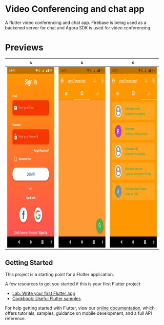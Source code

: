 # Video Conferencing and chat app

A flutter video conferencing and chat app. 
Firebase is being used as a backened server for chat and Agora SDK is used for video conferencing.

# Previews
| s   | s   |  s  |
| ------------- | ------------- | --------------- |
|<img src="https://github.com/suyash-debug/Flutter-Video-Conferencing-and-Chat-app-using-firebase-/blob/master/ss/WhatsApp%20Image%202021-04-07%20at%204.19.39%20PM%20(4).jpeg" width="300" height="590"> | <img src="https://github.com/suyash-debug/Flutter-Video-Conferencing-and-Chat-app-using-firebase-/blob/master/ss/WhatsApp%20Image%202021-04-07%20at%204.19.39%20PM%20(5).jpeg" width="300" height="590"> | <img src="https://github.com/suyash-debug/Flutter-Video-Conferencing-and-Chat-app-using-firebase-/blob/master/ss/WhatsApp%20Image%202021-04-07%20at%204.19.39%20PM%20(2).jpeg" width="300" height="590"> | <img src="https://github.com/suyash-debug/Flutter-Video-Conferencing-and-Chat-app-using-firebase-/blob/master/ss/WhatsApp%20Image%202021-04-07%20at%204.19.39%20PM%20(1).jpeg" width="300" height="590"> | <img src="https://github.com/suyash-debug/Flutter-Video-Conferencing-and-Chat-app-using-firebase-/blob/master/ss/WhatsApp%20Image%202021-04-07%20at%204.19.39%20PM%20(1).jpeg" width="300" height="590"> | <img src="https://github.com/suyash-debug/Flutter-Video-Conferencing-and-Chat-app-using-firebase-/blob/master/ss/WhatsApp%20Image%202021-04-07%20at%204.19.39%20PM%20(1).jpeg" width="300" height="590">|

## Getting Started

This project is a starting point for a Flutter application.

A few resources to get you started if this is your first Flutter project:

- [Lab: Write your first Flutter app](https://flutter.dev/docs/get-started/codelab)
- [Cookbook: Useful Flutter samples](https://flutter.dev/docs/cookbook)

For help getting started with Flutter, view our
[online documentation](https://flutter.dev/docs), which offers tutorials,
samples, guidance on mobile development, and a full API reference.
